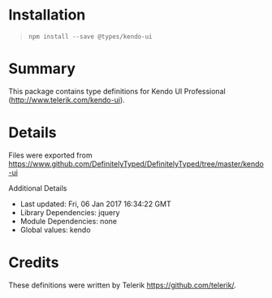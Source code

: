 # Installation
> `npm install --save @types/kendo-ui`

# Summary
This package contains type definitions for Kendo UI Professional (http://www.telerik.com/kendo-ui).

# Details
Files were exported from https://www.github.com/DefinitelyTyped/DefinitelyTyped/tree/master/kendo-ui

Additional Details
 * Last updated: Fri, 06 Jan 2017 16:34:22 GMT
 * Library Dependencies: jquery
 * Module Dependencies: none
 * Global values: kendo

# Credits
These definitions were written by Telerik <https://github.com/telerik/>.

